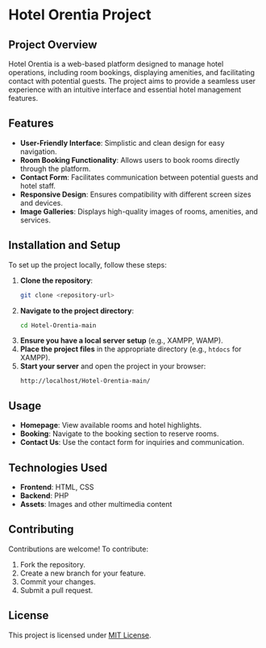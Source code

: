 
# Hotel Orentia Project

## Project Overview

Hotel Orentia is a web-based platform designed to manage hotel operations, including room bookings, displaying amenities, and facilitating contact with potential guests. The project aims to provide a seamless user experience with an intuitive interface and essential hotel management features.

## Features

- **User-Friendly Interface**: Simplistic and clean design for easy navigation.
- **Room Booking Functionality**: Allows users to book rooms directly through the platform.
- **Contact Form**: Facilitates communication between potential guests and hotel staff.
- **Responsive Design**: Ensures compatibility with different screen sizes and devices.
- **Image Galleries**: Displays high-quality images of rooms, amenities, and services.

## Installation and Setup

To set up the project locally, follow these steps:

1. **Clone the repository**:
   ```bash
   git clone <repository-url>
   ```
2. **Navigate to the project directory**:
   ```bash
   cd Hotel-Orentia-main
   ```
3. **Ensure you have a local server setup** (e.g., XAMPP, WAMP).
4. **Place the project files** in the appropriate directory (e.g., `htdocs` for XAMPP).
5. **Start your server** and open the project in your browser:
   ```
   http://localhost/Hotel-Orentia-main/
   ```

## Usage

- **Homepage**: View available rooms and hotel highlights.
- **Booking**: Navigate to the booking section to reserve rooms.
- **Contact Us**: Use the contact form for inquiries and communication.

## Technologies Used

- **Frontend**: HTML, CSS
- **Backend**: PHP
- **Assets**: Images and other multimedia content

## Contributing

Contributions are welcome! To contribute:

1. Fork the repository.
2. Create a new branch for your feature.
3. Commit your changes.
4. Submit a pull request.

## License

This project is licensed under [MIT License](LICENSE).

